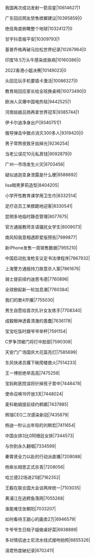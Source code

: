 我国再次成功发射一箭双星|10614627|1

广东回应网友禁售槟榔建议|10395859|0

绝佳角度俯瞰整个地球|10324127|0

甘宇抖音报平安|10309793|1

基普乔格再破马拉松世界纪录|10267964|0

印度18.5万头牛感染皮肤病|10160386|0

2022香港小姐决赛|10149023|0

头回见玩手机要插卡激活|10086327|0

教育局回应家长给全班换桌椅|10073490|0

欧洲人买爆中国电热毯|9442525|1

河南姑娘吕扬再拿世界冠军|9385744|1

伊卡尔迪净身出户|9340751|1

俄导弹击中据点消灭300多人|9319420|0

男子常熬夜致牙齿掉光|9236254|

当老公误花10元私房钱|9092879|0

广州一市场发生火灾|8703456|

疑似迪迦变身泄露是什么梗|8588692|

lisa暗黑萝莉造型|8404205|

小学开性教育课学用卫生巾|8332514|

足疗店员工单膝跪地迎客|8330541|

昆明多地临时静态管理|8077675|

官方通报教师言语骚扰女学生|8009073|

南风知我意相遇即爱版预告|7999877|

新iPhone发售一周销售数据|7955210|

中国启动批准枪支议定书法律程序|7867932|

上海警方通报持刀故意杀人案|7861676|

骑士提前续约迪恩韦德|7760896|

全球掀起新一轮加息潮|7760384|

我们的歌4开播|7755030|

男生自愿给首次扎针女友练手|7708340|

成毅眼神透着清澈的愚蠢|7636178|

宝宝吃饭时跟爷爷举杯|7591154|

C罗争顶被门将打中脸部|7590308|

天安门广场国庆大花篮亮灯|7585699|

东风快递员撂下碗爬楼救火|7514233|

王一博拒绝举高高|7475259|

宝妈称医院误将针掉孩子胃中|7448478|

使命召唤19开放3天|7448024|

麦科勒姆提前续约鹈鹕|7437885|

辉瑞CEO二次感染新冠|7435879|

杨迪一秒认出年轻的刘畊宏|7411654|

中国女排3比0阿根廷女排|7344573|

与你到永久翻唱|7334599|

秦霄贤全力以赴的行动派直播|7208088|

杨紫长相思正式杀青|7208056|

哈兰德22场进21球|7162352|

王毅在联合国大会谈两岸统一|7103035|

黄浦江在逃鳄鱼落网|7055268|

谁能难住张朝阳|7033207|

如何看待王甜心的画卖2万|6946579|

牛爷爷生日桃子姐做桌好菜|6938889|

多对情侣迪士尼流水线式接吻拍照|6855326|

请君热度破纪录|6702411|

